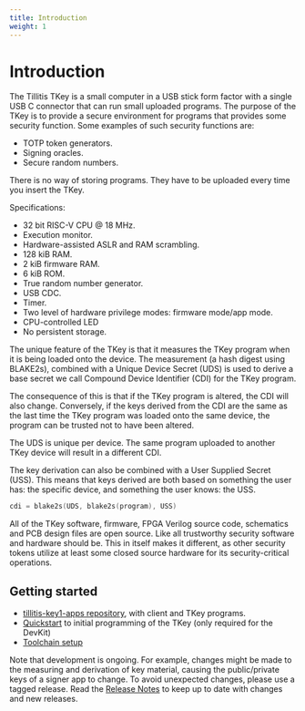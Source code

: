 ```yaml
---
title: Introduction
weight: 1
---
```


# Introduction

The Tillitis TKey is a small computer in a USB stick form factor with
a single USB C connector that can run small uploaded programs. The
purpose of the TKey is to provide a secure environment for programs
that provides some security function. Some examples of such
security functions are:

- TOTP token generators.
- Signing oracles.
- Secure random numbers.

There is no way of storing programs. They have to be uploaded
every time you insert the TKey.

Specifications:

- 32 bit RISC-V CPU @ 18 MHz.
- Execution monitor.
- Hardware-assisted ASLR and RAM scrambling.
- 128 kiB RAM.
- 2 kiB firmware RAM.
- 6 kiB ROM.
- True random number generator.
- USB CDC.
- Timer.
- Two level of hardware privilege modes: firmware mode/app mode.
- CPU-controlled LED
- No persistent storage.

The unique feature of the TKey is that it measures the TKey program
when it is being loaded onto the device. The measurement (a hash
digest using BLAKE2s), combined with a Unique Device Secret (UDS) is
used to derive a base secret we call Compound Device Identifier (CDI)
for the TKey program.

The consequence of this is that if the TKey program is altered, the
CDI will also change. Conversely, if the keys derived from the CDI are
the same as the last time the TKey program was loaded onto the same
device, the program can be trusted not to have been altered.

The UDS is unique per device. The same program uploaded to another
TKey device will result in a different CDI.

The key derivation can also be combined with a User Supplied Secret
(USS). This means that keys derived are both based on something the
user has: the specific device, and something the user knows: the USS.

```go
cdi = blake2s(UDS, blake2s(program), USS)
```

All of the TKey software, firmware, FPGA Verilog source code,
schematics and PCB design files are open source. Like all trustworthy
security software and hardware should be. This in itself makes it
different, as other security tokens utilize at least some closed
source hardware for its security-critical operations.

## Getting started

* [tillitis-key1-apps repository](https://github.com/tillitis/tillitis-key1-apps),
  with client and TKey programs.
* [Quickstart](doc/quickstart.md) to initial programming of the TKey
  (only required for the DevKit)
* [Toolchain setup](doc/toolchain_setup.md)

Note that development is ongoing. For example, changes might be made
to the measuring and derivation of key material, causing the
public/private keys of a signer app to change. To avoid unexpected
changes, please use a tagged release. Read the [Release
Notes](doc/release_notes.md) to keep up to date with changes and new
releases.
